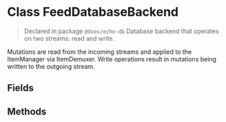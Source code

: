 # Class FeedDatabaseBackend
> Declared in package `@dxos/echo-db`
Database backend that operates on two streams: read and write.

Mutations are read from the incoming streams and applied to the ItemManager via ItemDemuxer.
Write operations result in mutations being written to the outgoing stream.

## Fields

## Methods
